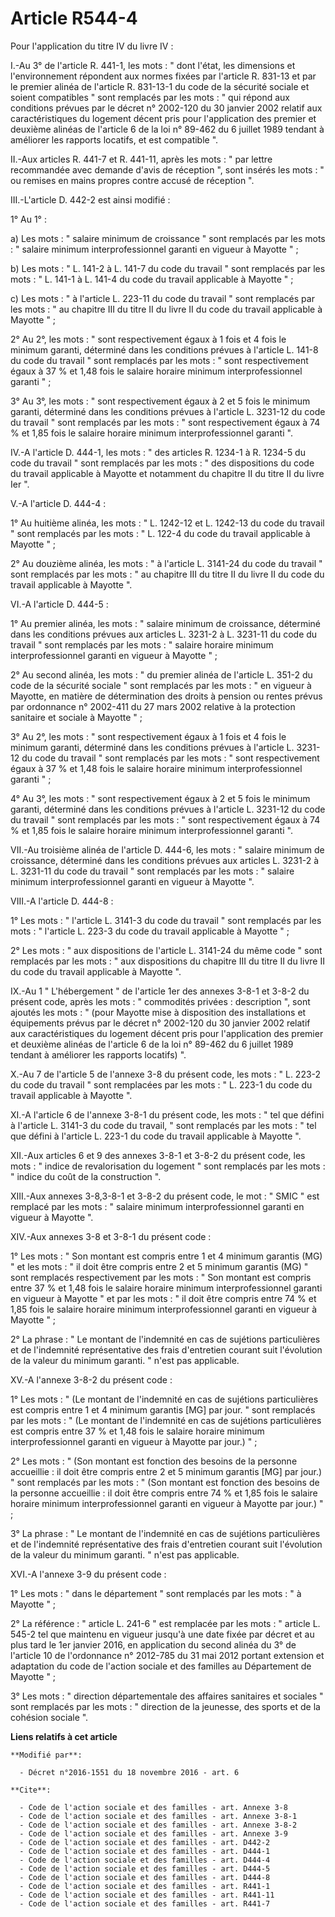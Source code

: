 # Article R544-4

Pour l'application du titre IV du livre IV : 

I.-Au 3° de l'article R. 441-1, les mots : " dont l'état, les dimensions et l'environnement répondent aux normes fixées par
l'article R. 831-13 et par le premier alinéa de l'article R. 831-13-1 du code de la sécurité sociale et soient compatibles "
sont remplacés par les mots : " qui répond aux conditions prévues par le décret n° 2002-120 du 30 janvier 2002 relatif aux
caractéristiques du logement décent pris pour l'application des premier et deuxième alinéas de l'article 6 de la loi n°
89-462 du 6 juillet 1989 tendant à améliorer les rapports locatifs, et est compatible ". 

II.-Aux articles R. 441-7 et R. 441-11, après les mots : " par lettre recommandée avec demande d'avis de réception ", sont
insérés les mots : " ou remises en mains propres contre accusé de réception ". 

III.-L'article D. 442-2 est ainsi modifié : 

1° Au 1° : 

a) Les mots : " salaire minimum de croissance " sont remplacés par les mots : " salaire minimum interprofessionnel garanti en
vigueur à Mayotte " ; 

b) Les mots : " L. 141-2 à L. 141-7 du code du travail " sont remplacés par les mots : " L. 141-1 à L. 141-4 du code du
travail applicable à Mayotte " ; 

c) Les mots : " à l'article L. 223-11 du code du travail " sont remplacés par les mots : " au chapitre III du titre II du
livre II du code du travail applicable à Mayotte " ; 

2° Au 2°, les mots : " sont respectivement égaux à 1 fois et 4 fois le minimum garanti, déterminé dans les conditions prévues
à l'article L. 141-8 du code du travail " sont remplacés par les mots : " sont respectivement égaux à 37 % et 1,48 fois le
salaire horaire minimum interprofessionnel garanti " ; 

3° Au 3°, les mots : " sont respectivement égaux à 2 et 5 fois le minimum garanti, déterminé dans les conditions prévues à
l'article L. 3231-12  du code du travail " sont remplacés par les mots : " sont respectivement égaux à 74 % et 1,85 fois le
salaire horaire minimum interprofessionnel garanti ". 

IV.-A l'article D. 444-1, les mots : " des articles R. 1234-1 à R. 1234-5 du code du travail " sont remplacés par les mots :
" des dispositions du code du travail applicable à Mayotte et notamment du chapitre II du titre II du livre Ier ". 

V.-A l'article D. 444-4 : 

1° Au huitième alinéa, les mots : " L. 1242-12 et L. 1242-13 du code du travail " sont remplacés par les mots : " L. 122-4 du
code du travail applicable à Mayotte " ; 

2° Au douzième alinéa, les mots : " à l'article  L. 3141-24  du code du travail " sont remplacés par les mots : " au chapitre
III du titre II du livre II du code du travail applicable à Mayotte ". 

VI.-A l'article D. 444-5 : 

1° Au premier alinéa, les mots : " salaire minimum de croissance, déterminé dans les conditions prévues aux articles L.
3231-2 à L. 3231-11 du code du travail " sont remplacés par les mots : " salaire horaire minimum interprofessionnel garanti
en vigueur à Mayotte " ; 

2° Au second alinéa, les mots : " du premier alinéa de l'article L. 351-2 du code de la sécurité sociale " sont remplacés par
les mots : " en vigueur à Mayotte, en matière de détermination des droits à pension ou rentes prévus par ordonnance n°
2002-411 du 27 mars 2002 relative à la protection sanitaire et sociale à Mayotte " ; 

3° Au 2°, les mots : " sont respectivement égaux à 1 fois et 4 fois le minimum garanti, déterminé dans les conditions prévues
à l'article L. 3231-12 du code du travail " sont remplacés par les mots : " sont respectivement égaux à 37 % et 1,48 fois le
salaire horaire minimum interprofessionnel garanti " ; 

4° Au 3°, les mots : " sont respectivement égaux à 2 et 5 fois le minimum garanti, déterminé dans les conditions prévues à
l'article L. 3231-12 du code du travail " sont remplacés par les mots : " sont respectivement égaux à 74 % et 1,85 fois le
salaire horaire minimum interprofessionnel garanti ". 

VII.-Au troisième alinéa de l'article D. 444-6, les mots : " salaire minimum de croissance, déterminé dans les conditions
prévues aux articles L. 3231-2 à L. 3231-11 du code du travail " sont remplacés par les mots : " salaire minimum
interprofessionnel garanti en vigueur à Mayotte ". 

VIII.-A l'article D. 444-8 : 

1° Les mots : " l'article L. 3141-3 du code du travail " sont remplacés par les mots : " l'article L. 223-3 du code du
travail applicable à Mayotte " ; 

2° Les mots : " aux dispositions de l'article L. 3141-24  du même code " sont remplacés par les mots : " aux dispositions du
chapitre III du titre II du livre II du code du travail applicable à Mayotte ". 

IX.-Au 1 " L'hébergement " de l'article 1er des annexes 3-8-1 et 3-8-2 du présent code, après les mots : " commodités
privées : description ", sont ajoutés les mots : " (pour Mayotte mise à disposition des installations et équipements prévus
par le décret n° 2002-120 du 30 janvier 2002 relatif aux caractéristiques du logement décent pris pour l'application des
premier et deuxième alinéas de l'article 6 de la loi n° 89-462 du 6 juillet 1989 tendant à améliorer les rapports locatifs)
". 

X.-Au 7 de l'article 5 de l'annexe 3-8 du présent code, les mots : " L. 223-2 du code du travail " sont remplacées par les
mots : " L. 223-1 du code du travail applicable à Mayotte ". 

XI.-A l'article 6 de l'annexe 3-8-1 du présent code, les mots : " tel que défini à l'article L. 3141-3 du code du travail, "
sont remplacés par les mots : " tel que défini à l'article L. 223-1 du code du travail applicable à Mayotte ". 

XII.-Aux articles 6 et 9 des annexes 3-8-1 et 3-8-2 du présent code, les mots : " indice de revalorisation du logement " sont
remplacés par les mots : " indice du coût de la construction ". 

XIII.-Aux annexes 3-8,3-8-1 et 3-8-2 du présent code, le mot : " SMIC " est remplacé par les mots : " salaire minimum
interprofessionnel garanti en vigueur à Mayotte ". 

XIV.-Aux annexes 3-8 et 3-8-1 du présent code : 

1° Les mots : " Son montant est compris entre 1 et 4 minimum garantis (MG) " et les mots : " il doit être compris entre 2 et
5 minimum garantis (MG) " sont remplacés respectivement par les mots : " Son montant est compris entre 37 % et 1,48 fois le
salaire horaire minimum interprofessionnel garanti en vigueur à Mayotte " et par les mots : " il doit être compris entre 74 %
et 1,85 fois le salaire horaire minimum interprofessionnel garanti en vigueur à Mayotte " ; 

2° La phrase : " Le montant de l'indemnité en cas de sujétions particulières et de l'indemnité représentative des frais
d'entretien courant suit l'évolution de la valeur du minimum garanti. " n'est pas applicable. 

XV.-A l'annexe 3-8-2 du présent code : 

1° Les mots : " (Le montant de l'indemnité en cas de sujétions particulières est compris entre 1 et 4 minimum garantis [MG]
par jour. " sont remplacés par les mots : " (Le montant de l'indemnité en cas de sujétions particulières est compris entre 37
% et 1,48 fois le salaire horaire minimum interprofessionnel garanti en vigueur à Mayotte par jour.) " ; 

2° Les mots : " (Son montant est fonction des besoins de la personne accueillie : il doit être compris entre 2 et 5 minimum
garantis [MG] par jour.) " sont remplacés par les mots : " (Son montant est fonction des besoins de la personne accueillie :
il doit être compris entre 74 % et 1,85 fois le salaire horaire minimum interprofessionnel garanti en vigueur à Mayotte par
jour.) " ; 

3° La phrase : " Le montant de l'indemnité en cas de sujétions particulières et de l'indemnité représentative des frais
d'entretien courant suit l'évolution de la valeur du minimum garanti. " n'est pas applicable. 

XVI.-A l'annexe 3-9 du présent code : 

1° Les mots : " dans le département " sont remplacés par les mots : " à Mayotte " ; 

2° La référence : " article L. 241-6 " est remplacée par les mots : " article L. 545-2 tel que maintenu en vigueur jusqu'à
une date fixée par décret et au plus tard le 1er janvier 2016, en application du second alinéa du 3° de l'article 10 de
l'ordonnance n° 2012-785 du 31 mai 2012 portant extension et adaptation du code de l'action sociale et des familles au
Département de Mayotte " ; 

3° Les mots : " direction départementale des affaires sanitaires et sociales " sont remplacés par les mots : " direction de
la jeunesse, des sports et de la cohésion sociale ".

**Liens relatifs à cet article**

	**Modifié par**:

	  - Décret n°2016-1551 du 18 novembre 2016 - art. 6

	**Cite**:

	  - Code de l'action sociale et des familles - art. Annexe 3-8
	  - Code de l'action sociale et des familles - art. Annexe 3-8-1
	  - Code de l'action sociale et des familles - art. Annexe 3-8-2
	  - Code de l'action sociale et des familles - art. Annexe 3-9
	  - Code de l'action sociale et des familles - art. D442-2
	  - Code de l'action sociale et des familles - art. D444-1
	  - Code de l'action sociale et des familles - art. D444-4
	  - Code de l'action sociale et des familles - art. D444-5
	  - Code de l'action sociale et des familles - art. D444-8
	  - Code de l'action sociale et des familles - art. R441-1
	  - Code de l'action sociale et des familles - art. R441-11
	  - Code de l'action sociale et des familles - art. R441-7
